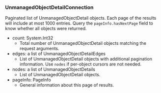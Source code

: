 ### UnmanagedObjectDetailConnection
Paginated list of UnmanagedObjectDetail objects. Each page of the results will include at most 1000 entries. Query the `pageInfo.hasNextPage` field to know whether all objects were returned.

- count: System.Int32
  - Total number of UnmanagedObjectDetail objects matching the request arguments.
- edges: a list of UnmanagedObjectDetailEdges
  - List of UnmanagedObjectDetail objects with additional pagination information. Use `nodes` if per-object cursors are not needed.
- nodes: a list of UnmanagedObjectDetails
  - List of UnmanagedObjectDetail objects.
- pageInfo: PageInfo
  - General information about this page of results.
